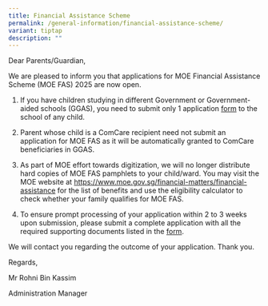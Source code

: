 ```yaml
---
title: Financial Assistance Scheme
permalink: /general-information/financial-assistance-scheme/
variant: tiptap
description: ""
---
```

<p>Dear Parents/Guardian,</p>
<p>We are pleased to inform you that applications for MOE Financial Assistance
Scheme (MOE FAS) 2025 are now open.</p>
<ol data-tight="true" class="tight">
<li>
<p>If you have children studying in different Government or Government-aided
schools (GGAS), you need to submit only 1 application <a href="/files/2024   New Uploads/MOE_FAS_Application_Form_2025.pdf" rel="noopener nofollow" target="_blank">form</a> to
the school of any child.</p>
</li>
<li>
<p>Parent whose child is a ComCare recipient need not submit an application
for MOE FAS as it will be automatically granted to ComCare beneficiaries
in GGAS.</p>
</li>
<li>
<p>As part of MOE effort towards digitization, we will no longer distribute
hard copies of MOE FAS pamphlets to your child/ward.&nbsp;You may visit
the MOE website at <a href="https://www.moe.gov.sg/financial-matters/financial-assistance" rel="noopener nofollow" target="_blank">https://www.moe.gov.sg/financial-matters/financial-assistance</a> for
the list of benefits and use the eligibility calculator to check whether
your family qualifies for MOE FAS.</p>
</li>
<li>
<p>To ensure prompt processing of your application within 2 to 3 weeks upon
submission, please submit a complete application with all the required
supporting documents listed in the <a href="/files/2024   New Uploads/MOE_FAS_Application_Form_2025.pdf" rel="noopener nofollow" target="_blank">form</a>.</p>
</li>
</ol>
<p>We will contact you regarding the outcome of your application. Thank you.</p>
<p>Regards,</p>
<p>Mr Rohni Bin Kassim</p>
<p>Administration Manager</p>